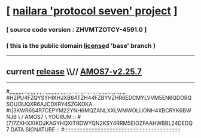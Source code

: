 
# [ [nailara 'protocol seven' project](http://nailara.network/) ]

### [ source code version : ZHVMTZOTCY-4591.0 ]

### ( this is the public domain [license](../license)d 'base' branch )
---
## current [release](https://github.com/nailara-technologies/protocol-7/releases) \\\\// [AMOS7-v2.25.7](https://github.com/nailara-technologies/protocol-7/releases/tag/AMOS7-v2.25.7)
---

#,,,,,,,,,...,.,,,.,.,...,,,,,,,,,.,,,,.,,...,..,,...,...,..,,.,,,.,.,,..,,.,,
#HZPU4FZQYSYHIKHJXB64TZH44FZBYVZHR6EDCMYLVVM5EN6QDORQSOUI3UQXR6AJCDXRY4SZGKOKA
#\\\|3KWR6S4R7CEPYM22YNH6MQZANLXXLWMWOLUONH4XBCRYK6BWNJB \ / AMOS7 \ YOURUM ::
#\[7]7ZXHXXIKDJKAGYHQXITRDWYQN2KSY4RRM5EIOZFAAHWBBL24DEDQ 7  DATA SIGNATURE ::
#:::::::::::::::::::::::::::::::::::::::::::::::::::::::::::::::::::::::::::::
